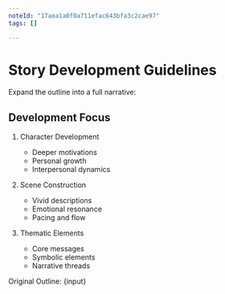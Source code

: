 ```yaml
---
noteId: "17aea1a0f0a711efac643bfa3c2cae97"
tags: []

---
```


# Story Development Guidelines

Expand the outline into a full narrative:

## Development Focus
1. Character Development
   - Deeper motivations
   - Personal growth
   - Interpersonal dynamics

2. Scene Construction
   - Vivid descriptions
   - Emotional resonance
   - Pacing and flow

3. Thematic Elements
   - Core messages
   - Symbolic elements
   - Narrative threads

Original Outline:
{input} 